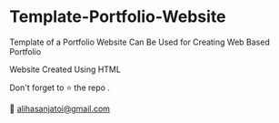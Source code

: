 # Template-Portfolio-Website

Template of a Portfolio Website Can Be Used for Creating Web Based Portfolio

Website Created Using HTML 

Don't forget to :star: the repo .

:email: alihasanjatoi@gmail.com

